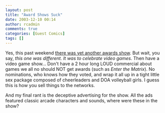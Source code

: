 ```yaml
---
layout: post
title: "Award Shows Suck"
date: 2003-12-10 00:14
author: rcadmin
comments: true
categories: [Guest Comics]
tags: []
---
```

Yes, this past weekend <a HREF='modules.php?op=modload&name=Comics&file=index&action=comic&id=365'>there was yet another awards show</a>. But wait, you say, <i>this one was different. It was to celebrate video games</i>. Then have a video game show... Don't have a 2 hour long LOUD commercial about games we all no should NOT get awards (such as <i>Enter the Matrix</i>). No nominations, who knows how they voted, and wrap it all up in a tight little sex package composed of cheerleaders and DOA volleyball girls. I guess this is how you sell things to the networks.
<br />
<p>And my final rant is the deceptive advertising for the show. All the ads featured classic arcade characters and sounds, where were these in the show?
<!--more-->
<img src="http://dl.bitsmack.com/comics/20031210.jpg" alt="" /></p>
